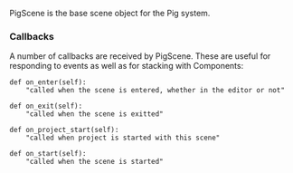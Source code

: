 PigScene is the base scene object for the Pig system.

### Callbacks ###

A number of callbacks are received by PigScene. These are useful for responding to events as well as for stacking with Components:
```
def on_enter(self):
    "called when the scene is entered, whether in the editor or not"

def on_exit(self): 
    "called when the scene is exitted"

def on_project_start(self):
    "called when project is started with this scene"

def on_start(self):
    "called when the scene is started"
```